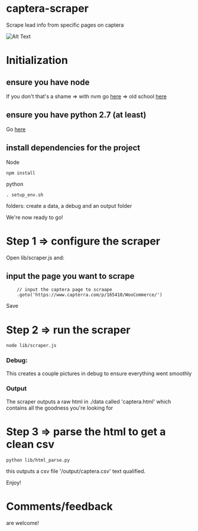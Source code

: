 # captera-scraper
Scrape lead info from specific pages on captera

![Alt Text](http://g.recordit.co/R6QyY1A1fr.gif)

# Initialization
## ensure you have node
If you don't that's a shame 
	=> with nvm go [here](https://www.digitalocean.com/community/tutorials/how-to-install-node-js-with-nvm-node-version-manager-on-a-vps)
	=> old school [here](https://nodejs.org/en/download/)

## ensure you have python 2.7 (at least)
Go [here](https://www.python.org/downloads/)

## install dependencies for the project
Node
```
npm install
```

python
```
. setup_env.sh 
```

folders:
create a data, a debug and an output folder

We're now ready to go!

# Step 1 => configure the scraper

Open lib/scraper.js and: 

## input the page you want to scrape
```
	// input the captera page to scraape
	.goto('https://www.capterra.com/p/165410/WooCommerce/')
```

Save

# Step 2 => run the scraper
```
node lib/scraper.js 
```

### Debug:
This creates a couple pictures in debug to ensure everything went smoothly

### Output
The scraper outputs a raw html in ./data called 'captera.html' which contains all the goodness you're looking for


# Step 3 => parse the html to get a clean csv
```
python lib/html_parse.py 
```

this outputs a csv file '/output/captera.csv' text qualified.

Enjoy!


# Comments/feedback 
are welcome!
